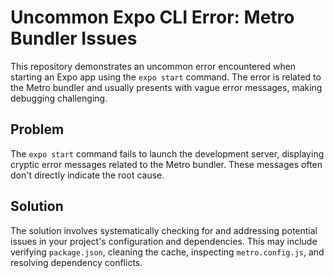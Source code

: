 # Uncommon Expo CLI Error: Metro Bundler Issues

This repository demonstrates an uncommon error encountered when starting an Expo app using the `expo start` command. The error is related to the Metro bundler and usually presents with vague error messages, making debugging challenging.

## Problem
The `expo start` command fails to launch the development server, displaying cryptic error messages related to the Metro bundler. These messages often don't directly indicate the root cause.

## Solution
The solution involves systematically checking for and addressing potential issues in your project's configuration and dependencies.  This may include verifying `package.json`, cleaning the cache, inspecting `metro.config.js`, and resolving dependency conflicts.
